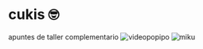 # cukis 🤓
apuntes de taller complementario
![videopopipo](<https://www.youtube.com/watch?v=TNf3GPizM58&list=RDTNf3GPizM58&start_radio=1&ab_channel=googoo888>)
  ![miku](./imágenes/f1fb5f651755db5492641bd187ccdb0a.jpg)

